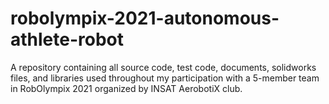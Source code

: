 # robolympix-2021-autonomous-athlete-robot
A repository containing all source code, test code, documents, solidworks files, and libraries used throughout my participation with a 5-member team in RobOlympix 2021 organized by INSAT AerobotiX club.
